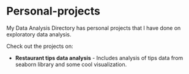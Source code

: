 # Personal-projects

My Data Analysis Directory has personal projects that I have done on exploratory data analysis. 

Check out the projects on:
- **Restaurant tips data analysis** - Includes analysis of tips data from seaborn library and some cool visualization.
